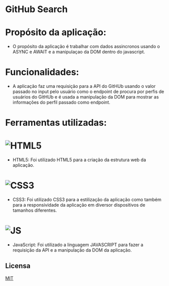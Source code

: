 # GitHub Search

# Propósito da aplicação:
- O propósito da aplicação é trabalhar com dados assincronos usando o ASYNC e AWAIT e a manipulaçao da DOM dentro do javascript.

# Funcionalidades:
- A aplicação faz uma requisição para a API do GitHUb usando o valor passado no input pelo usuário como o endpoint de procura por perfis de usuários do GitHUb e é usada a manipulação da DOM para mostrar as informações do perfil passado como endpoint.

# Ferramentas utilizadas:

# ![HTML5](https://img.shields.io/badge/HTML5-E34F26?style=for-the-badge&logo=html5&logoColor=white)
- HTML5: Foi utilizado HTML5 para a criação da estrutura web da aplicação.

# ![CSS3](https://img.shields.io/badge/CSS3-1572B6?style=for-the-badge&logo=css3&logoColor=white)
- CSS3: Foi utilizado CSS3 para a estilização da aplicação como também para a responsividade da aplicação em diversor dispositivos de tamanhos diferentes.

# ![JS](https://img.shields.io/badge/JavaScript-323330?style=for-the-badge&logo=javascript&logoColor=F7DF1E)
- JavaScript: Foi utilizado a linguagem JAVASCRIPT para fazer a requisição da API e a manipulação da DOM da aplicação.

## Licensa

[MIT](https://choosealicense.com/licenses/mit/)